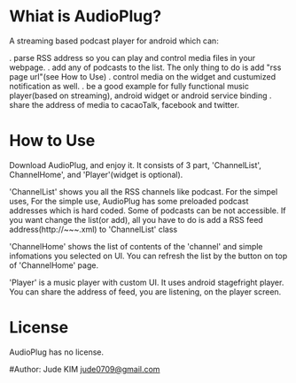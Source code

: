 # Whiat is AudioPlug?
A streaming based podcast player for android which can:

. parse RSS address so you can play and control media files in your webpage.
. add any of podcasts to the list. The only thing to do is add "rss page url"(see How to Use)
. control media on the widget and custumized notification as well.
. be a good example for fully functional music player(based on streaming), android widget or android service binding
. share the address of media to cacaoTalk, facebook and twitter.

# How to Use
Download AudioPlug, and enjoy it. 
It consists of 3 part, 'ChannelList', ChannelHome', and 'Player'(widget is optional).

'ChannelList' shows you all the RSS channels like podcast. For the simpel uses, For the simple use, AudioPlug has some preloaded podcast addresses which is hard coded.
Some of podcasts can be not accessible. If you want change the list(or add), all you have to do is add a RSS feed address(http://~~~.xml) to 'ChannelList' class

'ChannelHome' shows the list of contents of the 'channel' and simple infomations you selected on UI. 
You can refresh the list by the button on top of 'ChannelHome' page.

'Player' is a music player with custom UI. It uses android stagefright player. You can share the address of feed, you are listening, on the player screen.


# License
AudioPlug has no license.

#Author:
Jude KIM 
jude0709@gmail.com

